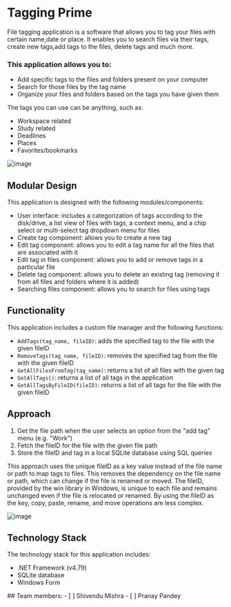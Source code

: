 # Tagging Prime
File tagging application is a software that allows you to tag your files with certain name,date or place. It enables you to search files via their tags, create new tags,add tags to the files, delete tags and much more.

### This application allows you to:


<ul>
  <li>Add specific tags to the files and folders present on your computer</li>
  <li>Search for those files by the tag name</li>
  <li>Organize your files and folders based on the tags you have given them</li>
</ul>
<p>The tags you can use can be anything, such as:</p>
<ul>
  <li>Workspace related</li>
  <li>Study related</li>
  <li>Deadlines</li>
  <li>Places</li>
  <li>Favorites/bookmarks</li>
</ul>

![image](https://user-images.githubusercontent.com/119414337/210773930-0c2f971b-29a5-4758-bfcf-9552fa5b0e6e.png)


<h2>Modular Design</h2>
<p>This application is designed with the following modules/components:</p>
<ul>
  <li>User interface: includes a categorization of tags according to the disk/drive, a list view of files with tags, a context menu, and a chip select or multi-select tag dropdown menu for files</li>
  <li>Create tag component: allows you to create a new tag</li>
  <li>Edit tag component: allows you to edit a tag name for all the files that are associated with it</li>
  <li>Edit tag in files component: allows you to add or remove tags in a particular file</li>
  <li>Delete tag component: allows you to delete an existing tag (removing it from all files and folders where it is added)</li>
  <li>Searching files component: allows you to search for files using tags</li>
</ul>
<h2>Functionality</h2>
<p>This application includes a custom file manager and the following functions:</p>
<ul>
  <li><code>AddTags(tag_name, fileID)</code>: adds the specified tag to the file with the given fileID</li>
  <li><code>RemoveTags(tag_name, fileID)</code>: removes the specified tag from the file with the given fileID</li>
  <li><code>GetAllFilesFromTag(tag_name)</code>: returns a list of all files with the given tag</li>
  <li><code>GetAllTags()</code>: returns a list of all tags in the application</li>
  <li><code>GetAllTagsByFileID(fileID)</code>: returns a list of all tags for the file with the given fileID</li>
</ul>
<h2>Approach </h2>
<ol>
  <li>Get the file path when the user selects an option from the "add tag" menu (e.g. "Work")</li>
  <li>Fetch the fileID for the file with the given file path</li>
  <li>Store the fileID and tag in a local SQLite database using SQL queries</li>
</ol>
<p>This approach uses the unique fileID as a key value instead of the file name or path to map tags to files. This removes the dependency on the file name or path, which can change if the file is renamed or moved. The fileID, provided by the win library in Windows, is unique to each file and remains unchanged even if the file is relocated or renamed. By using the fileID as the key, copy, paste, rename, and move operations are less complex.</p>

![image](https://user-images.githubusercontent.com/119414337/210773781-d4211be5-3e6a-4f46-b866-1f20d4d338ba.png)




<h2>Technology Stack</h2>
<p>The technology stack for this application includes:</p>
<ul>
  <li>.NET Framework (v4.79)</li>
  <li>SQLite database</li>
  <li>Windows Form</li>
</ul>
## Team members:
- [ ] Shivendu Mishra 
- [	] Pranay Pandey

